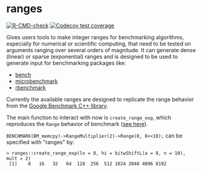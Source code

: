 # ranges

<!-- badges: start -->
[![R-CMD-check](https://github.com/slwu89/ranges/workflows/R-CMD-check/badge.svg)](https://github.com/slwu89/ranges/actions)
[![Codecov test coverage](https://codecov.io/gh/slwu89/ranges/branch/main/graph/badge.svg)](https://codecov.io/gh/slwu89/ranges?branch=main)
<!-- badges: end -->

Gives users tools to make integer ranges for benchmarking algorithms, especially for numerical or 
scientific computing, that need to be tested on arguments ranging over several
orders of magnitude. It can generate dense (linear) or sparse (exponential) ranges
and is designed to be used to generate input for benchmarking packages like:

  * [bench](https://bench.r-lib.org/)
  * [microbenchmark](https://cran.r-project.org/package=microbenchmark)
  * [rbenchmark](https://cran.r-project.org/package=rbenchmark)

Currently the available ranges are designed to replicate the range behavior from
the [Google Benchmark C++ library](https://github.com/google/benchmark).

The main function to interact with now is `create_range_exp`, which reproduces
the `Range` behavior of benchmark ([see here](https://github.com/google/benchmark/blob/main/docs/user_guide.md#passing-arguments)).

`BENCHMARK(BM_memcpy)->RangeMultiplier(2)->Range(8, 8<<10);` can be specified with
"ranges" by:

```
> ranges::create_range_exp(lo = 8, hi = bitwShiftL(a = 8, n = 10), mult = 2)
 [1]    8   16   32   64  128  256  512 1024 2048 4096 8192
```
